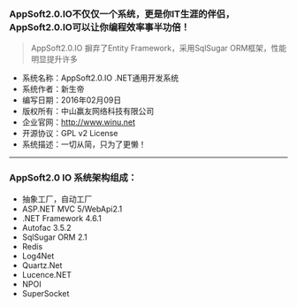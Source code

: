 ### AppSoft2.0.IO不仅仅一个系统，更是你IT生涯的伴侣，AppSoft2.0.IO可以让你编程效率事半功倍！

> AppSoft2.0.IO 摒弃了Entity Framework，采用SqlSugar ORM框架，性能明显提升许多

 * 系统名称：AppSoft2.0.IO .NET通用开发系统
 * 系统作者：新生帝
 * 编写日期：2016年02月09日
 * 版权所有：中山赢友网络科技有限公司
 * 企业官网：http://www.winu.net
 * 开源协议：GPL v2 License
 * 系统描述：一切从简，只为了更懒！

*****

### AppSoft2.0 IO 系统架构组成：

* 抽象工厂，自动工厂
* ASP.NET MVC 5/WebApi2.1
* .NET Framework 4.6.1
* Autofac 3.5.2
* SqlSugar ORM 2.1
* Redis
* Log4Net
* Quartz.Net
* Lucence.NET
* NPOI
* SuperSocket